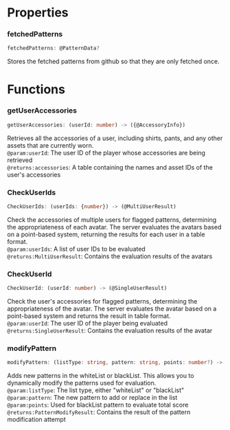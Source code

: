 # Properties

### fetchedPatterns
```ts
fetchedPatterns: @PatternData?
```
Stores the fetched patterns from github so that they are only fetched once.

# Functions

### getUserAccessories
```ts
getUserAccessories: (userId: number) -> ({@AccessoryInfo})
```
Retrieves all the accessories of a user, including shirts, pants, and any other assets that are currently worn.\
`@param:userId`: The user ID of the player whose accessories are being retrieved\
`@returns:accessories`: A table containing the names and asset IDs of the user's accessories

### CheckUserIds

```ts
CheckUserIds: (userIds: {number}) -> (@MultiUserResult)
```
Check the accessories of multiple users for flagged patterns, determining the appropriateness of each avatar.
The server evaluates the avatars based on a point-based system, returning the results for each user in a table format.\
`@param:userIds`: A list of user IDs to be evaluated\
`@returns:MultiUserResult`: Contains the evaluation results of the avatars

### CheckUserId
```ts
CheckUserId: (userId: number) -> (@SingleUserResult)
```
Check the user's accessories for flagged patterns, determining the appropriateness of the avatar.
The server evaluates the avatar based on a point-based system and returns the result in table format.\
`@param:userId`: The user ID of the player being evaluated\
`@returns:SingleUserResult`: Contains the evaluation results of the avatar

### modifyPattern
```ts
modifyPattern: (listType: string, pattern: string, points: number?) -> (@PatternModifyResult)
```
Adds new patterns in the whiteList or blackList.
This allows you to dynamically modify the patterns used for evaluation.\
`@param:listType`: The list type, either "whiteList" or "blackList"\
`@param:pattern`: The new pattern to add or replace in the list\
`@param:points`: Used for blackList pattern to evaluate total score\
`@returns:PatternModifyResult`: Contains the result of the pattern modification attempt